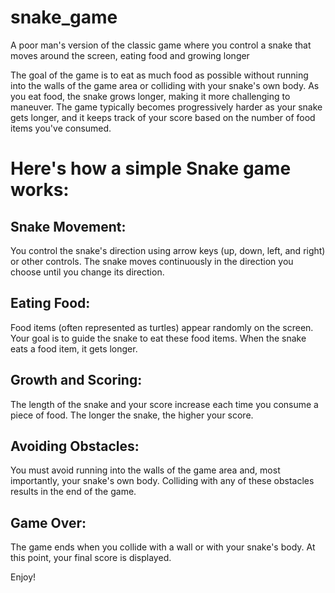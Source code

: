 # snake_game
A poor man's version of the classic game where you control a snake that moves around the screen, eating food and growing longer

The goal of the game is to eat as much food as possible without running into the walls of the game area or colliding with your snake's own body.
As you eat food, the snake grows longer, making it more challenging to maneuver.
The game typically becomes progressively harder as your snake gets longer, and it keeps track of your score based on the number of food items you've consumed.

# Here's how a simple Snake game works:

## Snake Movement: 
You control the snake's direction using arrow keys (up, down, left, and right) or other controls. The snake moves continuously in the direction you choose until you change its direction.

## Eating Food: 
Food items (often represented as turtles) appear randomly on the screen. Your goal is to guide the snake to eat these food items. When the snake eats a food item, it gets longer.

## Growth and Scoring: 
The length of the snake and your score increase each time you consume a piece of food. The longer the snake, the higher your score.

## Avoiding Obstacles: 
You must avoid running into the walls of the game area and, most importantly, your snake's own body. Colliding with any of these obstacles results in the end of the game.

## Game Over: 
The game ends when you collide with a wall or with your snake's body. At this point, your final score is displayed.

Enjoy!
